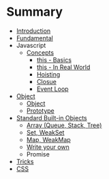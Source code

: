 # Summary

* [Introduction](README.md)
* [Fundamental](basics.md)
* Javascript
    * [Concepts](concepts.md)
        * [this - Basics](this.md)
        * [this - In Real World](this---in-real-word.md)
        * [Hoisting](hoisting.md)
        * [Closue](closue.md)
        * [Event Loop](event-loop.md)
* [Object](object.md)
    * [Object](object.md)
    * [Prototype](prototype.md)
* [Standard Built-in Objects](standard-built-in-objects.md)
    * [Array \(Queue, Stack, Tree\)](array.md)
    * [Set, WeakSet](set.md)
    * [Map, WeakMap](map--set.md)
    * [Write your own](write-your-own.md)
    * Promise
* [Tricks](tricks-to-show-off.md)
* [CSS](css.md)

